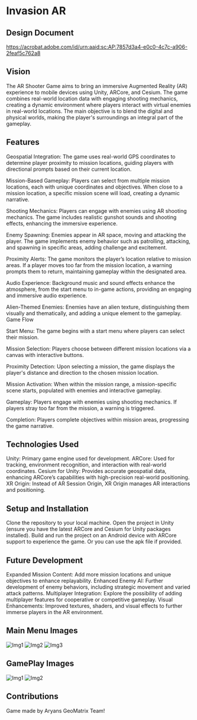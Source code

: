 # Invasion AR
## Design Document
https://acrobat.adobe.com/id/urn:aaid:sc:AP:7857d3a4-e0c0-4c7c-a906-2feaf5c762a8

## Vision
The AR Shooter Game aims to bring an immersive Augmented Reality (AR) experience to mobile devices using Unity, ARCore, and Cesium. The game combines real-world location data with engaging shooting mechanics, creating a dynamic environment where players interact with virtual enemies in real-world locations. The main objective is to blend the digital and physical worlds, making the player's surroundings an integral part of the gameplay.

## Features
Geospatial Integration: The game uses real-world GPS coordinates to determine player proximity to mission locations, guiding players with directional prompts based on their current location.

Mission-Based Gameplay: Players can select from multiple mission locations, each with unique coordinates and objectives. When close to a mission location, a specific mission scene will load, creating a dynamic narrative.

Shooting Mechanics: Players can engage with enemies using AR shooting mechanics. The game includes realistic gunshot sounds and shooting effects, enhancing the immersive experience.

Enemy Spawning: Enemies appear in AR space, moving and attacking the player. The game implements enemy behavior such as patrolling, attacking, and spawning in specific areas, adding challenge and excitement.

Proximity Alerts: The game monitors the player’s location relative to mission areas. If a player moves too far from the mission location, a warning prompts them to return, maintaining gameplay within the designated area.

Audio Experience: Background music and sound effects enhance the atmosphere, from the start menu to in-game actions, providing an engaging and immersive audio experience.

Alien-Themed Enemies: Enemies have an alien texture, distinguishing them visually and thematically, and adding a unique element to the gameplay.
Game Flow

Start Menu: The game begins with a start menu where players can select their mission.

Mission Selection: Players choose between different mission locations via a canvas with interactive buttons.

Proximity Detection: Upon selecting a mission, the game displays the player's distance and direction to the chosen mission location.

Mission Activation: When within the mission range, a mission-specific scene starts, populated with enemies and interactive gameplay.

Gameplay: Players engage with enemies using shooting mechanics. If players stray too far from the mission, a warning is triggered.

Completion: Players complete objectives within mission areas, progressing the game narrative.

## Technologies Used
Unity: Primary game engine used for development.
ARCore: Used for tracking, environment recognition, and interaction with real-world coordinates.
Cesium for Unity: Provides accurate geospatial data, enhancing ARCore’s capabilities with high-precision real-world positioning.
XR Origin: Instead of AR Session Origin, XR Origin manages AR interactions and positioning.

## Setup and Installation
Clone the repository to your local machine.
Open the project in Unity (ensure you have the latest ARCore and Cesium for Unity packages installed).
Build and run the project on an Android device with ARCore support to experience the game.
Or you can use the apk file if provided.

## Future Development
Expanded Mission Content: Add more mission locations and unique objectives to enhance replayability.
Enhanced Enemy AI: Further development of enemy behaviors, including strategic movement and varied attack patterns.
Multiplayer Integration: Explore the possibility of adding multiplayer features for cooperative or competitive gameplay.
Visual Enhancements: Improved textures, shaders, and visual effects to further immerse players in the AR environment.

## Main Menu Images
![Img1](Imaeges/Main.jpeg)
![Img2](Imaeges/Main2.jpeg)
![Img3](Imaeges/Main3.jpeg)

## GamePlay Images
![Img1](Imaeges/game1.jpeg)
![Img2](Imaeges/game2.jpeg)

## Contributions
Game made by Aryans GeoMatrix Team!
